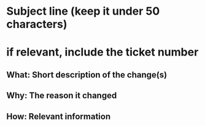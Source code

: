 # Subject line (keep it under 50 characters) 
# if relevant, include the ticket number

## What: Short description of the change(s)

## Why: The reason it changed

## How: Relevant information
